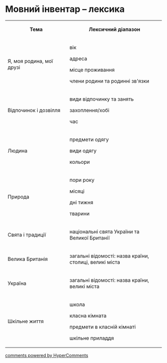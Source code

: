 <div id="hypercomments_widget" class="js-hypercomments-widget invisible"></div>

# Мовний інвентар – лексика

<table>
<tbody>
<tr>
<td style="text-align: center;" width="245">
<p><strong>Тема</strong></p>
</td>
<td style="text-align: center;" width="415">
<p><strong>Лексичний діапазон</strong></p>
</td>
</tr>
<tr>
<td width="245">
<p>Я, моя родина, мої друзі</p>
</td>
<td width="415">
<p>вік</p>
<p>адреса</p>
<p>місце проживання</p>
<p>члени родини та родинні зв'язки</p>
</td>
</tr>
<tr>
<td width="245">
<p>Відпочинок і дозвілля</p>
</td>
<td width="415">
<p>види відпочинку та занять</p>
<p>захоплення/хобі</p>
<p>час</p>
</td>
</tr>
<tr>
<td width="245">
<p>Людина</p>
</td>
<td width="415">
<p>предмети одягу</p>
<p>види одягу</p>
<p>кольори</p>
</td>
</tr>
<tr>
<td width="245">
<p>Природа</p>
</td>
<td width="415">
<p>пори року</p>
<p>місяці</p>
<p>дні тижня</p>
<p>тварини</p>
</td>
</tr>
<tr>
<td width="245">
<p>Свята і традиції</p>
</td>
<td width="415">
<p>національні свята України та Великої Британії</p>
</td>
</tr>
<tr>
<td width="245">
<p>Велика Британія</p>
</td>
<td width="415">
<p>загальні відомості: назва країни, столиці, великі міста</p>
</td>
</tr>
<tr>
<td width="245">
<p>Україна</p>
</td>
<td width="415">
<p>загальні відомості: назва країни, великі міста</p>
</td>
</tr>
<tr>
<td width="245">
<p>Шкільне життя</p>
</td>
<td width="415">
<p>школа</p>
<p>класна кімната</p>
<p>предмети в класній кімнаті</p>
<p>шкільне приладдя</p>
</td>
</tr>
</tbody>
</table>

<div class="js-hypercomments-container">
    <a href="http://hypercomments.com" class="hc-link" title="comments widget">comments powered by HyperComments</a>
</div>